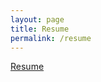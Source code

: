 ```yaml
---
layout: page
title: Resume
permalink: /resume
---
```


[Resume](file:///Users/kennedy/Downloads/Kennedy_Didier_Resume%20(1).pdf)
